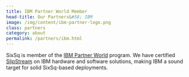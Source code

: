 ```yaml
---
title: IBM Partner World Member
head-title: Our Partners&#58; IBM
image: /img/content/ibm-partner-logo.png
class: partners
category: about
permalink: /partners/ibm.html
---
```


SixSq is member of the <a href="http://www.ibm.com/partnerworld">IBM Partner World</a> program. We have certified <a href="/products/slipstream.html">SlipStream</a> on IBM hardware and software solutions, making IBM a sound target for solid SixSq-based deployments.
